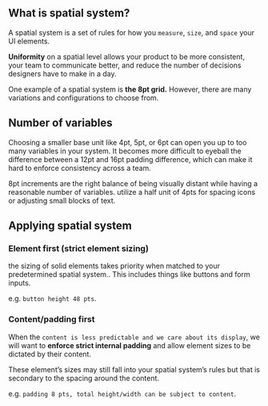 
## What is spatial system?

A spatial system is a set of rules for how you `measure`, `size`, and `space` your UI elements. 

**Uniformity** on a spatial level allows your product to be more consistent, your team to communicate better, and reduce the number of decisions designers have to make in a day. 

One example of a spatial system is **the 8pt grid.** However, there are many variations and configurations to choose from.

## Number of variables

Choosing a smaller base unit like 4pt, 5pt, or 6pt can open you up to too many variables in your system. It becomes more difficult to eyeball the difference between a 12pt and 16pt padding difference, which can make it hard to enforce consistency across a team. 

8pt increments are the right balance of being visually distant while having a reasonable number of variables. utilize a half unit of 4pts for spacing icons or adjusting small blocks of text.

## Applying spatial system

### Element first (strict element sizing)

the sizing of solid elements takes priority when matched to your predetermined spatial system.. This includes things like buttons and form inputs.

e.g. `button height 48 pts`.

### Content/padding first

When the `content is less predictable and we care about its display`, we will want to **enforce strict internal padding** and allow element sizes to be dictated by their content. 

These element’s sizes may still fall into your spatial system’s rules but that is secondary to the spacing around the content. 

e.g. `padding 8 pts, total height/width can be subject to content`.